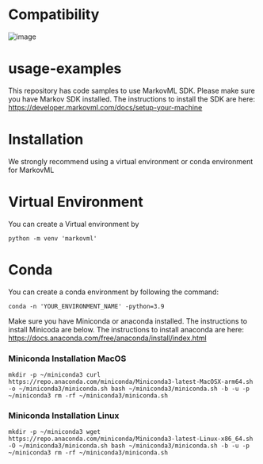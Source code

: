 
# Compatibility
![image](https://github.com/markovml/usage-examples/assets/82056365/73a319d8-e943-452d-a03a-7264e3a70f90)

# usage-examples
This repository has code samples to use MarkovML SDK. Please make sure you have Markov SDK installed.
The instructions to install the SDK are here: https://developer.markovml.com/docs/setup-your-machine

# Installation 
We strongly recommend using a virtual environment or conda environment for MarkovML

# Virtual Environment

You can create a Virtual environment by 


` python -m venv 'markovml' `

# Conda 
You can create a conda environment by following the command:

`conda -n 'YOUR_ENVIRONMENT_NAME' -python=3.9`

Make sure you have Miniconda or anaconda installed. The instructions to install Minicoda are below. 
The instructions to install anaconda are here: https://docs.anaconda.com/free/anaconda/install/index.html

### Miniconda Installation MacOS
`
mkdir -p ~/miniconda3
curl https://repo.anaconda.com/miniconda/Miniconda3-latest-MacOSX-arm64.sh -o ~/miniconda3/miniconda.sh
bash ~/miniconda3/miniconda.sh -b -u -p ~/miniconda3
rm -rf ~/miniconda3/miniconda.sh
`
### Miniconda Installation Linux
`
mkdir -p ~/miniconda3
wget https://repo.anaconda.com/miniconda/Miniconda3-latest-Linux-x86_64.sh -O ~/miniconda3/miniconda.sh
bash ~/miniconda3/miniconda.sh -b -u -p ~/miniconda3
rm -rf ~/miniconda3/miniconda.sh
`

